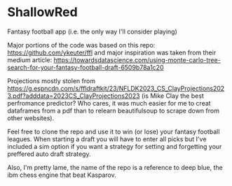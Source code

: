 # ShallowRed
Fantasy football app (i.e. the only way I'll consider playing)

Major portions of the code was based on this repo: https://github.com/ykeuter/ffl and major inspiration was taken from their medium article: https://towardsdatascience.com/using-monte-carlo-tree-search-for-your-fantasy-football-draft-6509b78a1c20

Projections mostly stolen from https://g.espncdn.com/s/ffldraftkit/23/NFLDK2023_CS_ClayProjections2023.pdf?adddata=2023CS_ClayProjections2023 (is Mike Clay the best perfromance predictor? Who cares, it was much easier for me to creat dataframes from a pdf than to relearn beautifulsoup to scrape down from other websites).

Feel free to clone the repo and use it to win (or lose) your fantasy football leagues. When starting a draft you will have to enter all picks but I've included a sim option if you want a strategy for setting and forgetting your preffered auto draft strategy.

Also, I'm pretty lame, the name of the repo is a reference to deep blue, the ibm chess engine that beat Kasparov.

